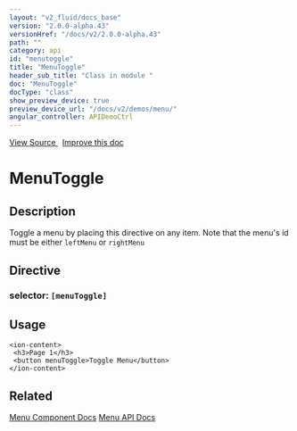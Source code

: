 ```yaml
---
layout: "v2_fluid/docs_base"
version: "2.0.0-alpha.43"
versionHref: "/docs/v2/2.0.0-alpha.43"
path: ""
category: api
id: "menutoggle"
title: "MenuToggle"
header_sub_title: "Class in module "
doc: "MenuToggle"
docType: "class"
show_preview_device: true
preview_device_url: "/docs/v2/demos/menu/"
angular_controller: APIDemoCtrl 
---
```





<div class="improve-docs">
<a href='http://github.com/driftyco/ionic2/tree/master/ionic/components/menu/menu-toggle.ts#L5'>
View Source
</a>
&nbsp;
<a href='http://github.com/driftyco/ionic2/edit/master/ionic/components/menu/menu-toggle.ts#L5'>
Improve this doc
</a>
</div>





<h1 class="api-title">


MenuToggle






</h1>






<!-- description -->
<h2>Description</h2>

<p>Toggle a menu by placing this directive on any item.
Note that the menu&#39;s id must be either <code>leftMenu</code> or <code>rightMenu</code></p>


<h2>Directive</h2>
<h3>selector: <code>[menuToggle]</code></h3>
<!-- @usage tag -->

<h2>Usage</h2>

<pre><code class="lang-html">&lt;ion-content&gt;
 &lt;h3&gt;Page 1&lt;/h3&gt;
 &lt;button menuToggle&gt;Toggle Menu&lt;/button&gt;
&lt;/ion-content&gt;
</code></pre>




<!-- @property tags -->


<!-- methods on the class --><!-- related link -->

<h2>Related</h2>

<a href='/docs/v2/components#menus'>Menu Component Docs</a>
<a href='../../menu/Menu'>Menu API Docs</a><!-- end content block -->


<!-- end body block -->

